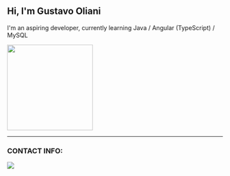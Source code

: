 ## Hi, I'm Gustavo Oliani

I'm an aspiring developer, currently learning Java / Angular (TypeScript) / MySQL

<a href="https://github.com/anuraghazra/GustavoOliani">
  <img height=200 align="center" src="https://github-readme-stats.vercel.app/api/top-langs?username=GustavoOliani&layout=compact&langs_count=8&card_width=320&theme=transparent&hide_border=true&title_color=7f00ff" />
</a>
<hr/>
<h3>CONTACT INFO:</h3>

<a href="https://www.linkedin.com/in/gustavo-oliani" target="_blank"><img src="https://img.shields.io/badge/-Gustavo Oliani-%230077B5?style=for-the-badge&logo=linkedin&logoColor=white" target="_blank"></a> 
